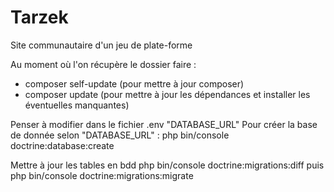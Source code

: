 # Tarzek
Site communautaire d'un jeu de plate-forme

Au moment où l'on récupère le dossier faire :
* composer self-update (pour mettre à jour composer)
* composer update (pour mettre à jour les dépendances et installer les éventuelles manquantes)

Penser à modifier dans le fichier .env "DATABASE_URL"
Pour créer la base de donnée selon "DATABASE_URL" :
php bin/console doctrine:database:create

Mettre à jour les tables en bdd
php bin/console doctrine:migrations:diff
puis
php bin/console doctrine:migrations:migrate
